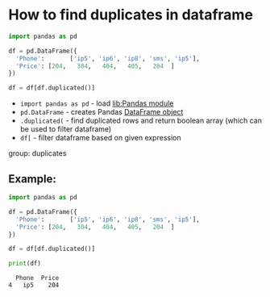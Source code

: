 # How to find duplicates in dataframe

```python
import pandas as pd

df = pd.DataFrame({
  'Phone':       ['ip5', 'ip6', 'ip8', 'sms', 'ip5'],
  'Price': [204,   304,   404,   405,   204  ]
})

df = df[df.duplicated()]

```

- `import pandas as pd` - load [lib:Pandas module](/python-pandas/how-to-install-pandas)
- `pd.DataFrame` - creates Pandas [DataFrame object](https://pandas.pydata.org/docs/reference/api/pandas.DataFrame.html)
- `.duplicated(` - find duplicated rows and return boolean array (which can be used to filter dataframe)
- `df[` - filter dataframe based on given expression

group: duplicates

## Example: 
```python
import pandas as pd

df = pd.DataFrame({
  'Phone':       ['ip5', 'ip6', 'ip8', 'sms', 'ip5'],
  'Price': [204,   304,   404,   405,   204  ]
})

df = df[df.duplicated()]

print(df)
```
```
  Phone  Price
4   ip5    204

```

